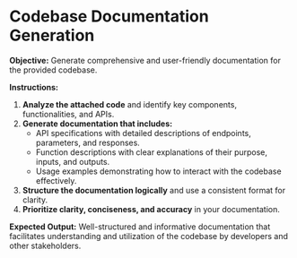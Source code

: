 # Codebase Documentation Generation

**Objective:** Generate comprehensive and user-friendly documentation for the provided codebase.

**Instructions:**

1. **Analyze the attached code** and identify key components, functionalities, and APIs.
2. **Generate documentation that includes:**
    * API specifications with detailed descriptions of endpoints, parameters, and responses.
    * Function descriptions with clear explanations of their purpose, inputs, and outputs.
    * Usage examples demonstrating how to interact with the codebase effectively.
3. **Structure the documentation logically** and use a consistent format for clarity.
4. **Prioritize clarity, conciseness, and accuracy** in your documentation.

**Expected Output:**  Well-structured and informative documentation that facilitates understanding and utilization of the codebase by developers and other stakeholders.